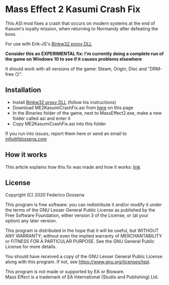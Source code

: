 # Mass Effect 2 Kasumi Crash Fix

This ASI mod fixes a crash that occurs on modern systems at the end of Kasumi's loyalty mission, when returning to Normandy after defeating the boss.

For use with Erik-JS's [Binkw32 proxy DLL](https://github.com/Erik-JS/masseffect-binkw32)

__Consider this an EXPERIMENTAL fix: I'm currently doing a complete run of the game on Windows 10 to see if it causes problems elsewhere__

It should work with all versions of the game: Steam, Origin, Disc and "DRM-free 😏".

## Installation
* Install [Binkw32 proxy DLL](https://github.com/Erik-JS/masseffect-binkw32) (follow his instructions)
* Download ME2KasumiCrashFix.asi from [here](https://downloads.fdossena.com/geth.php?r=kasumi-asi) on this page
* In the Binaries folder of the game, next to MassEffect2.exe, make a new folder called asi and enter it
* Copy ME2KasumiCrashFix.asi into this folder

If you run into issues, report them here or send an email to [info@fdossena.com](mailto:info@fdossena.com)

## How it works
This article explains how this fix was made and how it works: [link](https://fdossena.com/?p=kasumifix/i.md)

## License
Copyright (C) 2020 Federico Dossena

This program is free software: you can redistribute it and/or modify it under the terms of the GNU Lesser General Public License as published by the Free Software Foundation, either version 3 of the License, or (at your option) any later version.

This program is distributed in the hope that it will be useful, but WITHOUT ANY WARRANTY; without even the implied warranty of MERCHANTABILITY or FITNESS FOR A PARTICULAR PURPOSE. See the GNU General Public License for more details.

You should have received a copy of the GNU Lesser General Public License along with this program. If not, see https://www.gnu.org/licenses/lgpl.

This program is not made or supported by EA or Bioware.  
Mass Effect is a trademark of EA International (Studio and Publishing) Ltd.
